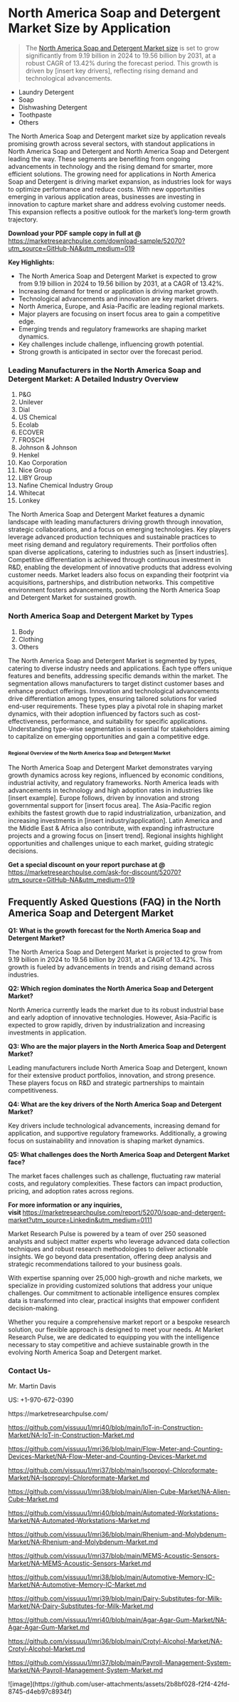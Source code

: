<h1>North America Soap and Detergent Market&nbsp;Size by Application</h1><blockquote><p>The <a href="https://marketresearchpulse.com/download-sample/52070?utm_source=GitHub-NA&amp;utm_medium=019">North America Soap and Detergent Market size</a> is set to grow significantly from 9.19 billion in 2024 to 19.56 billion by 2031, at a robust CAGR of 13.42% during the forecast period. This growth is driven by [insert key drivers], reflecting rising demand and technological advancements.</p></blockquote><ul><li>Laundry Detergent<li> Soap<li> Dishwashing Detergent<li> Toothpaste<li> Others</li></ul><p>The North America Soap and Detergent market size by application reveals promising growth across several sectors, with standout applications in North America Soap and Detergent and North America Soap and Detergent leading the way. These segments are benefiting from ongoing advancements in technology and the rising demand for smarter, more efficient solutions. The growing need for applications in North America Soap and Detergent is driving market expansion, as industries look for ways to optimize performance and reduce costs. With new opportunities emerging in various application areas, businesses are investing in innovation to capture market share and address evolving customer needs. This expansion reflects a positive outlook for the market’s long-term growth trajectory.</p><p><strong>Download your PDF sample copy in full at @ </strong><a href="https://marketresearchpulse.com/download-sample/52070?utm_source=GitHub-NA&amp;utm_medium=019">https://marketresearchpulse.com/download-sample/52070?utm_source=GitHub-NA&amp;utm_medium=019</a></p><p><strong>Key Highlights: </strong></p><ul><li>The North America Soap and Detergent Market is expected to grow from 9.19 billion in 2024 to 19.56 billion by 2031, at a CAGR of 13.42%.</li><li>Increasing demand for trend or application is driving market growth.</li><li>Technological advancements and innovation are key market drivers.</li><li>North America, Europe, and Asia-Pacific are leading regional markets.</li><li>Major players are focusing on insert focus area to gain a competitive edge.</li><li>Emerging trends and regulatory frameworks are shaping market dynamics.</li><li>Key challenges include challenge, influencing growth potential.</li><li>Strong growth is anticipated in sector over the forecast period.</li></ul><h3>Leading Manufacturers in the North America Soap and Detergent Market: A Detailed Industry Overview</h3><ol><li>P&G</li><li>Unilever</li><li>Dial</li><li>US Chemical</li><li>Ecolab</li><li>ECOVER</li><li>FROSCH</li><li>Johnson & Johnson</li><li>Henkel</li><li>Kao Corporation</li><li>Nice Group</li><li>LIBY Group</li><li>Nafine Chemical Industry Group</li><li>Whitecat</li><li>Lonkey</li></ol><div class="flex max-w-full flex-col flex-grow"><div class="min-h-8 text-message flex w-full flex-col items-end gap-2 whitespace-normal break-words [.text-message+&amp;]:mt-5" dir="auto" data-message-author-role="assistant" data-message-id="fd8432e4-4910-450d-b182-61b7bfb0a01f" data-message-model-slug="gpt-4o"><div class="flex w-full flex-col gap-1 empty:hidden first:pt-[3px]"><div class="markdown prose w-full break-words dark:prose-invert light"><p>The North America Soap and Detergent Market features a dynamic landscape with leading manufacturers driving growth through innovation, strategic collaborations, and a focus on emerging technologies. Key players leverage advanced production techniques and sustainable practices to meet rising demand and regulatory requirements. Their portfolios often span diverse applications, catering to industries such as [insert industries]. Competitive differentiation is achieved through continuous investment in R&amp;D, enabling the development of innovative products that address evolving customer needs. Market leaders also focus on expanding their footprint via acquisitions, partnerships, and distribution networks. This competitive environment fosters advancements, positioning the North America Soap and Detergent Market for sustained growth.</p></div></div></div></div><h3>North America Soap and Detergent Market by Types</h3><ol><li>Body<li> Clothing<li> Others</li></ol><div class="flex max-w-full flex-col flex-grow"><div class="min-h-8 text-message flex w-full flex-col items-end gap-2 whitespace-normal break-words [.text-message+&amp;]:mt-5" dir="auto" data-message-author-role="assistant" data-message-id="084470be-0bb7-4664-bddf-5156b4f41249" data-message-model-slug="gpt-4o-mini"><div class="flex w-full flex-col gap-1 empty:hidden first:pt-[3px]"><div class="markdown prose w-full break-words dark:prose-invert light"><p>The North America Soap and Detergent Market is segmented by types, catering to diverse industry needs and applications. Each type offers unique features and benefits, addressing specific demands within the market. The segmentation allows manufacturers to target distinct customer bases and enhance product offerings. Innovation and technological advancements drive differentiation among types, ensuring tailored solutions for varied end-user requirements. These types play a pivotal role in shaping market dynamics, with their adoption influenced by factors such as cost-effectiveness, performance, and suitability for specific applications. Understanding type-wise segmentation is essential for stakeholders aiming to capitalize on emerging opportunities and gain a competitive edge.</p></div></div></div></div><h3><span style="font-size: 11px;">Regional Overview of the North America Soap and Detergent Market</span></h3><div class="flex max-w-full flex-col flex-grow"><div class="min-h-8 text-message flex w-full flex-col items-end gap-2 whitespace-normal break-words [.text-message+&amp;]:mt-5" dir="auto" data-message-author-role="assistant" data-message-id="e9038762-ce64-4e30-91c9-9bd413514231" data-message-model-slug="gpt-4o-mini"><div class="flex w-full flex-col gap-1 empty:hidden first:pt-[3px]"><div class="markdown prose w-full break-words dark:prose-invert light"><p>The North America Soap and Detergent Market demonstrates varying growth dynamics across key regions, influenced by economic conditions, industrial activity, and regulatory frameworks. North America leads with advancements in technology and high adoption rates in industries like [insert example]. Europe follows, driven by innovation and strong governmental support for [insert focus area]. The Asia-Pacific region exhibits the fastest growth due to rapid industrialization, urbanization, and increasing investments in [insert industry/application]. Latin America and the Middle East &amp; Africa also contribute, with expanding infrastructure projects and a growing focus on [insert trend]. Regional insights highlight opportunities and challenges unique to each market, guiding strategic decisions.</p></div></div></div></div><p><strong>Get a special discount on your report purchase at @ </strong><a href="https://marketresearchpulse.com/ask-for-discount/52070?utm_source=GitHub-NA&amp;utm_medium=019">https://marketresearchpulse.com/ask-for-discount/52070?utm_source=GitHub-NA&amp;utm_medium=019</a></p><h2>Frequently Asked Questions (FAQ) in the North America Soap and Detergent Market</h2><p><strong>Q1: What is the growth forecast for the North America Soap and Detergent Market?</strong></p><p>The North America Soap and Detergent Market is projected to grow from 9.19 billion in 2024 to 19.56 billion by 2031, at a CAGR of 13.42%. This growth is fueled by advancements in trends and rising demand across industries.</p><p><strong>Q2: Which region dominates the North America Soap and Detergent Market?</strong></p><p>North America currently leads the market due to its robust industrial base and early adoption of innovative technologies. However, Asia-Pacific is expected to grow rapidly, driven by industrialization and increasing investments in application.</p><p><strong>Q3: Who are the major players in the North America Soap and Detergent Market?</strong></p><p>Leading manufacturers include North America Soap and Detergent, known for their extensive product portfolios, innovation, and strong presence. These players focus on R&amp;D and strategic partnerships to maintain competitiveness.</p><p><strong>Q4: What are the key drivers of the North America Soap and Detergent Market?</strong></p><p>Key drivers include technological advancements, increasing demand for application, and supportive regulatory frameworks. Additionally, a growing focus on sustainability and innovation is shaping market dynamics.</p><p><strong>Q5: What challenges does the North America Soap and Detergent Market face?</strong></p><p>The market faces challenges such as challenge, fluctuating raw material costs, and regulatory complexities. These factors can impact production, pricing, and adoption rates across regions.</p><p><strong>For more information or any inquiries, visit&nbsp;</strong><a href="https://marketresearchpulse.com/report/52070/soap-and-detergent-market?utm_source=Linkedin&utm_medium=0111">https://marketresearchpulse.com/report/52070/soap-and-detergent-market?utm_source=Linkedin&utm_medium=0111</a></p><p>Market Research Pulse is powered by a team of over 250 seasoned analysts and subject matter experts who leverage advanced data collection techniques and robust research methodologies to deliver actionable insights. We go beyond data presentation, offering deep analysis and strategic recommendations tailored to your business goals.</p><p>With expertise spanning over 25,000 high-growth and niche markets, we specialize in providing customized solutions that address your unique challenges. Our commitment to actionable intelligence ensures complex data is transformed into clear, practical insights that empower confident decision-making.</p><p>Whether you require a comprehensive market report or a bespoke research solution, our flexible approach is designed to meet your needs. At Market Research Pulse, we are dedicated to equipping you with the intelligence necessary to stay competitive and achieve sustainable growth in the evolving North America Soap and Detergent market.</p><h3><strong>Contact Us-</strong></h3><p>Mr. Martin Davis</p><p>US: +1-970-672-0390</p><p>https://marketresearchpulse.com/</p><p><a href="https://github.com/vissuuu1/mri40/blob/main/IoT-in-Construction-Market/NA-IoT-in-Construction-Market.md">https://github.com/vissuuu1/mri40/blob/main/IoT-in-Construction-Market/NA-IoT-in-Construction-Market.md</a></p><p><a href="https://github.com/vissuuu1/mri36/blob/main/Flow-Meter-and-Counting-Devices-Market/NA-Flow-Meter-and-Counting-Devices-Market.md">https://github.com/vissuuu1/mri36/blob/main/Flow-Meter-and-Counting-Devices-Market/NA-Flow-Meter-and-Counting-Devices-Market.md</a></p><p><a href="https://github.com/vissuuu1/mri37/blob/main/Isopropyl-Chloroformate-Market/NA-Isopropyl-Chloroformate-Market.md">https://github.com/vissuuu1/mri37/blob/main/Isopropyl-Chloroformate-Market/NA-Isopropyl-Chloroformate-Market.md</a></p><p><a href="https://github.com/vissuuu1/mri38/blob/main/Alien-Cube-Market/NA-Alien-Cube-Market.md">https://github.com/vissuuu1/mri38/blob/main/Alien-Cube-Market/NA-Alien-Cube-Market.md</a></p><p><a href="https://github.com/vissuuu1/mri40/blob/main/Automated-Workstations-Market/NA-Automated-Workstations-Market.md">https://github.com/vissuuu1/mri40/blob/main/Automated-Workstations-Market/NA-Automated-Workstations-Market.md</a></p><p><a href="https://github.com/vissuuu1/mri36/blob/main/Rhenium-and-Molybdenum-Market/NA-Rhenium-and-Molybdenum-Market.md">https://github.com/vissuuu1/mri36/blob/main/Rhenium-and-Molybdenum-Market/NA-Rhenium-and-Molybdenum-Market.md</a></p><p><a href="https://github.com/vissuuu1/mri37/blob/main/MEMS-Acoustic-Sensors-Market/NA-MEMS-Acoustic-Sensors-Market.md">https://github.com/vissuuu1/mri37/blob/main/MEMS-Acoustic-Sensors-Market/NA-MEMS-Acoustic-Sensors-Market.md</a></p><p><a href="https://github.com/vissuuu1/mri38/blob/main/Automotive-Memory-IC-Market/NA-Automotive-Memory-IC-Market.md">https://github.com/vissuuu1/mri38/blob/main/Automotive-Memory-IC-Market/NA-Automotive-Memory-IC-Market.md</a></p><p><a href="https://github.com/vissuuu1/mri39/blob/main/Dairy-Substitutes-for-Milk-Market/NA-Dairy-Substitutes-for-Milk-Market.md">https://github.com/vissuuu1/mri39/blob/main/Dairy-Substitutes-for-Milk-Market/NA-Dairy-Substitutes-for-Milk-Market.md</a></p><p><a href="https://github.com/vissuuu1/mri40/blob/main/Agar-Agar-Gum-Market/NA-Agar-Agar-Gum-Market.md">https://github.com/vissuuu1/mri40/blob/main/Agar-Agar-Gum-Market/NA-Agar-Agar-Gum-Market.md</a></p><p><a href="https://github.com/vissuuu1/mri36/blob/main/Crotyl-Alcohol-Market/NA-Crotyl-Alcohol-Market.md">https://github.com/vissuuu1/mri36/blob/main/Crotyl-Alcohol-Market/NA-Crotyl-Alcohol-Market.md</a></p><p><a href="https://github.com/vissuuu1/mri37/blob/main/Payroll-Management-System-Market/NA-Payroll-Management-System-Market.md">https://github.com/vissuuu1/mri37/blob/main/Payroll-Management-System-Market/NA-Payroll-Management-System-Market.md</a></p>
![image](https://github.com/user-attachments/assets/2b8bf028-f2f4-42fd-8745-d4eb97c8934f)
